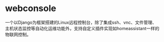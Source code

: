 # webconsole
一个以Django为框架搭建的Linux远程控制台，除了集成ssh、vnc、文件管理、主机状态监控等自动化运维功能外，支持自定义插件实现如homeassistant一样的物联网控制。
